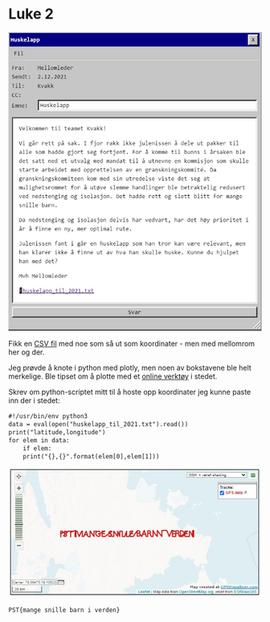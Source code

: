 # Luke 2
![](mail.jpg)

Fikk en [CSV fil](huskelapp_til_2021.txt) med noe som så ut som koordinater - men med mellomrom her og der.

Jeg prøvde å knote i python med plotly, men noen av bokstavene ble helt merkelige. Ble tipset om å plotte med et [online verktøy](https://www.gpsvisualizer.com/map_input?form=data) i stedet.

Skrev om python-scriptet mitt til å hoste opp koordinater jeg kunne paste inn der i stedet:

    #!/usr/bin/env python3
    data = eval(open("huskelapp_til_2021.txt").read())
    print("latitude,longitude")
    for elem in data:
        if elem:
        print("{},{}".format(elem[0],elem[1]))


![](solved.jpg)

    PST{mange snille barn i verden}